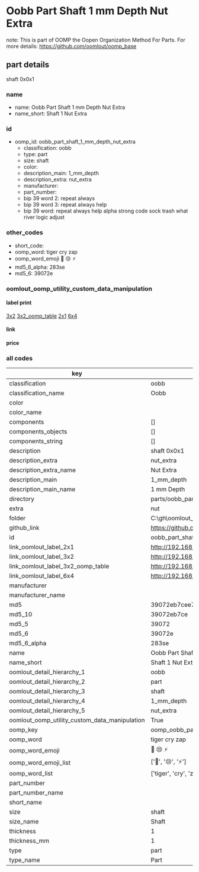 # Oobb Part Shaft 1 mm Depth Nut Extra  

note: This is part of OOMP the Oopen Organization Method For Parts. For more details: https://github.com/oomlout/oomp_base

##  part details
  



shaft 0x0x1



### name
* name: Oobb Part Shaft 1 mm Depth Nut Extra
* name_short: Shaft 1 Nut Extra
### id
* oomp_id: oobb_part_shaft_1_mm_depth_nut_extra
  * classification: oobb
  * type: part
  * size: shaft
  * color: 
  * description_main: 1_mm_depth
  * description_extra: nut_extra
  * manufacturer: 
  * part_number: 
  * bip 39 word 2: repeat always
  * bip 39 word 3: repeat always help
  * bip 39 word: repeat always help alpha strong code sock trash what river logic adjust

### other_codes
* short_code: 
* oomp_word: tiger cry zap
* oomp_word_emoji :tiger: :cry: :zap:
* md5_6_alpha: 283se
* md5_6: 39072e






### oomlout_oomp_utility_custom_data_manipulation
#### label print
[3x2](http://192.168.1.245:1112/?label=oomp%20283se)
[3x2_oomp_table](http://192.168.1.108:1112/?label=oomp%20283se)
[2x1](http://192.168.1.242:1112/?label=oomp%20283se)
[6x4](http://192.168.1.55:1112/?label=oomp%20283se)    

#### link

                              

#### price







### all codes 
| key | value |  
| --- | --- |  
| classification | oobb |  
| classification_name | Oobb |  
| color |  |  
| color_name |  |  
| components | [] |  
| components_objects | [] |  
| components_string | [] |  
| description | shaft 0x0x1 |  
| description_extra | nut_extra |  
| description_extra_name | Nut Extra |  
| description_main | 1_mm_depth |  
| description_main_name | 1 mm Depth |  
| directory | parts/oobb_part_shaft_1_mm_depth_nut_extra |  
| extra | nut |  
| folder | C:\gh\oomlout_oobb_version_4_generated_parts\things\oobb_part_shaft_1_mm_depth_nut_extra |  
| github_link | https://github.com/oomlout/oomlout_oomp_part_src/tree/main/parts/oobb_part_shaft_1_mm_depth_nut_extra |  
| id | oobb_part_shaft_1_mm_depth_nut_extra |  
| link_oomlout_label_2x1 | http://192.168.1.242:1112/?label=oomp%20283se |  
| link_oomlout_label_3x2 | http://192.168.1.245:1112/?label=oomp%20283se |  
| link_oomlout_label_3x2_oomp_table | http://192.168.1.108:1112/?label=oomp%20283se |  
| link_oomlout_label_6x4 | http://192.168.1.55:1112/?label=oomp%20283se |  
| manufacturer |  |  
| manufacturer_name |  |  
| md5 | 39072eb7cee779c0b46b9070d601e5b5 |  
| md5_10 | 39072eb7ce |  
| md5_5 | 39072 |  
| md5_6 | 39072e |  
| md5_6_alpha | 283se |  
| name | Oobb Part Shaft 1 mm Depth Nut Extra |  
| name_short | Shaft 1 Nut Extra |  
| oomlout_detail_hierarchy_1 | oobb |  
| oomlout_detail_hierarchy_2 | part |  
| oomlout_detail_hierarchy_3 | shaft |  
| oomlout_detail_hierarchy_4 | 1_mm_depth |  
| oomlout_detail_hierarchy_5 | nut_extra |  
| oomlout_oomp_utility_custom_data_manipulation | True |  
| oomp_key | oomp_oobb_part_shaft_1_mm_depth_nut_extra |  
| oomp_word | tiger cry zap |  
| oomp_word_emoji | :tiger: :cry: :zap: |  
| oomp_word_emoji_list | [':tiger:', ':cry:', ':zap:'] |  
| oomp_word_list | ['tiger', 'cry', 'zap'] |  
| part_number |  |  
| part_number_name |  |  
| short_name |  |  
| size | shaft |  
| size_name | Shaft |  
| thickness | 1 |  
| thickness_mm | 1 |  
| type | part |  
| type_name | Part |  
